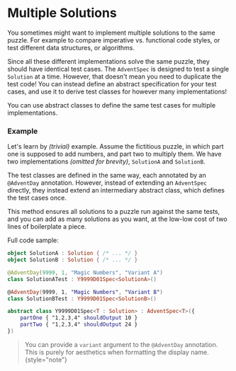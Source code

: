 # Multiple Solutions

You sometimes might want to implement multiple solutions to the same puzzle.
For example to compare imperative vs. functional code styles, or test different data structures, or algorithms.

Since all these different implementations solve the same puzzle, they should have identical test cases.
The `AdventSpec` is designed to test a single `Solution` at a time.
However, that doesn't mean you need to duplicate the test code!
You can instead define an abstract specification for your test cases, and use it to derive test classes for however many
implementations!

<link-summary rel="summary"/>
<tldr id="summary">
    You can use abstract classes to define the same test cases for multiple implementations.
</tldr>

### Example

Let's learn by _(trivial)_ example.
Assume the fictitious puzzle, in which part one is supposed to add numbers, and part two to multiply them.
We have two implementations _(omitted for brevity)_, `SolutionA` and `SolutionB`.

The test classes are defined in the same way, each annotated by an `@AdventDay` annotation.
However, instead of extending an `AdventSpec` directly, they instead extend an intermediary abstract class, which
defines the test cases once.

This method ensures all solutions to a puzzle run against the same tests, and you can add as many
solutions as you want, at the low-low cost of two lines of boilerplate a piece.

Full code sample:

```kotlin
object SolutionA : Solution { /* ... */ }
object SolutionB : Solution { /* ... */ }

@AdventDay(9999, 1, "Magic Numbers", "Variant A")
class SolutionATest : Y9999D01Spec<SolutionA>()

@AdventDay(9999, 1, "Magic Numbers", "Variant B")
class SolutionBTest : Y9999D01Spec<SolutionB>()

abstract class Y9999D01Spec<T : Solution> : AdventSpec<T>({
    partOne { "1,2,3,4" shouldOutput 10 }
    partTwo { "1,2,3,4" shouldOutput 24 }
})
```

> You can provide a `variant` argument to the `@AdventDay` annotation.
> This is purely for aesthetics when formatting the display name.
> {style="note"}
